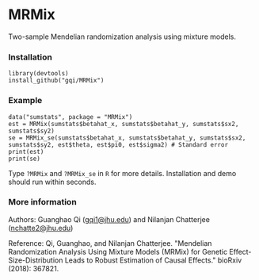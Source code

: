 # MRMix

Two-sample Mendelian randomization analysis using mixture models.

### Installation
```
library(devtools)
install_github("gqi/MRMix")
```

### Example
```
data("sumstats", package = "MRMix")
est = MRMix(sumstats$betahat_x, sumstats$betahat_y, sumstats$sx2, sumstats$sy2)
se = MRMix_se(sumstats$betahat_x, sumstats$betahat_y, sumstats$sx2, sumstats$sy2, est$theta, est$pi0, est$sigma2) # Standard error
print(est)
print(se)
```
Type `?MRMix` and `?MRMix_se` in `R` for more details. Installation and demo should run within seconds.


### More information 
Authors: Guanghao Qi (gqi1@jhu.edu) and Nilanjan Chatterjee (nchatte2@jhu.edu)

Reference: Qi, Guanghao, and Nilanjan Chatterjee. "Mendelian Randomization Analysis Using Mixture Models (MRMix) for Genetic Effect-Size-Distribution Leads to Robust Estimation of Causal Effects." bioRxiv (2018): 367821.
